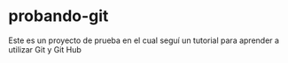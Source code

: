 # probando-git
Este es un proyecto de prueba en el cual seguí un tutorial para aprender a utilizar Git y Git Hub
